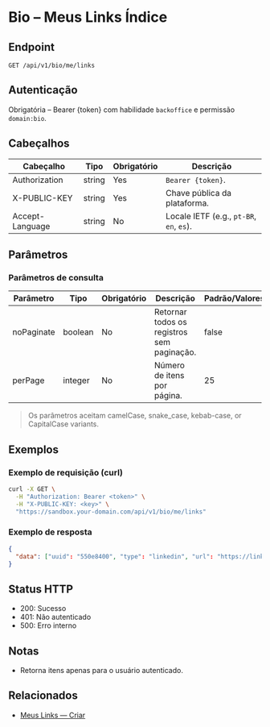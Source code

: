 # Bio – Meus Links Índice

## Endpoint

```
GET /api/v1/bio/me/links
```

## Autenticação

Obrigatória – Bearer {token} com habilidade `backoffice` e permissão `domain:bio`.

## Cabeçalhos

| Cabeçalho           | Tipo   | Obrigatório | Descrição |
| ---------------- | ------ | -------- | ----------- |
| Authorization    | string | Yes      | `Bearer {token}`. |
| X-PUBLIC-KEY     | string | Yes      | Chave pública da plataforma. |
| Accept-Language  | string | No       | Locale IETF (e.g., `pt-BR`, `en`, `es`). |

## Parâmetros

### Parâmetros de consulta

| Parâmetro  | Tipo    | Obrigatório | Descrição | Padrão/Valores |
| ---------- | ------- | -------- | ----------- | -------------- |
| noPaginate | boolean | No       | Retornar todos os registros sem paginação. | false |
| perPage    | integer | No       | Número de itens por página. | 25 |

> Os parâmetros aceitam camelCase, snake_case, kebab-case, or CapitalCase variants.

## Exemplos

### Exemplo de requisição (curl)

```bash
curl -X GET \
  -H "Authorization: Bearer <token>" \
  -H "X-PUBLIC-KEY: <key>" \
  "https://sandbox.your-domain.com/api/v1/bio/me/links"
```

### Exemplo de resposta

```json
{
  "data": ["uuid": "550e8400", "type": "linkedin", "url": "https://linkedin.com/in/user"]
}
```

## Status HTTP

- 200: Sucesso
- 401: Não autenticado
- 500: Erro interno

## Notas

- Retorna itens apenas para o usuário autenticado.

## Relacionados

- [Meus Links — Criar](MyLinksCriar.md)
